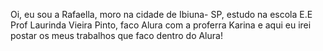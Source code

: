 Oi, eu sou a Rafaella, moro na cidade de Ibiuna- SP, estudo na escola E.E Prof Laurinda Vieira Pinto, faco Alura com a proferra Karina e aqui eu irei postar os meus trabalhos que faco dentro do Alura!
